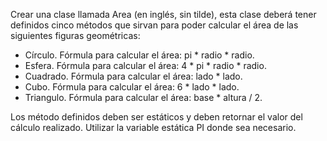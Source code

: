 Crear una clase llamada Area (en inglés, sin tilde), esta clase deberá tener definidos
cinco métodos que sirvan para poder calcular el área de las siguientes
figuras geométricas:

- Círculo. Fórmula para calcular el área: pi * radio * radio.
- Esfera. Fórmula para calcular el área: 4 * pi * radio * radio.
- Cuadrado. Fórmula para calcular el área: lado * lado.
- Cubo. Fórmula para calcular el área: 6 * lado * lado.
- Triangulo. Fórmula para calcular el área: base * altura / 2.

Los método definidos deben ser estáticos y deben retornar el valor del cálculo
realizado. Utilizar la variable estática PI donde sea necesario.
